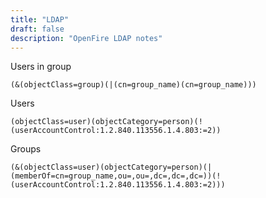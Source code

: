 ```yaml
---
title: "LDAP"
draft: false
description: "OpenFire LDAP notes"
---
```


Users in group

```text
(&(objectClass=group)(|(cn=group_name)(cn=group_name)))
```

Users

```text
(objectClass=user)(objectCategory=person)(!(userAccountControl:1.2.840.113556.1.4.803:=2))
```

Groups

```text
(&(objectClass=user)(objectCategory=person)(|(memberOf=cn=group_name,ou=,ou=,dc=,dc=,dc=))(!(userAccountControl:1.2.840.113556.1.4.803:=2)))
```
